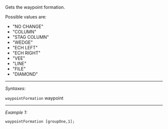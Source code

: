 Gets the waypoint formation.

Possible values are: 
* "NO CHANGE"
* "COLUMN"
* "STAG COLUMN"
* "WEDGE"
* "ECH LEFT"
* "ECH RIGHT"
* "VEE"
* "LINE"
* "FILE"
* "DIAMOND"


---
*Syntaxes:*

`waypointFormation` waypoint

---
*Example 1:*

```sqf
waypointFormation [groupOne,1];
```